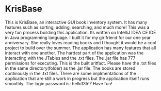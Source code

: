 # KrisBase

This is KrisBase, an interactive GUI book inventory system. It has many features such as sorting, adding, searching, and much more! This was a very fun process building this application. Its written on IntelliJ IDEA CE IDE in Java programming language. I built it for my girlfriend for our one year anniversary. She really loves reading books and I thought it would be a cool project to build over the summer. The application has many features that all interact with one another. The hardest part of the application was the interacting with the JTables and the .txt files. The .jar file has 777 permissions for executing. This is the built aritfact. Please have the .txt files in the same directory(folder) as the .jar file. The books are stored continously in the .txt files. There are some implmentations of the application that are still a work in progress but the application itself runs smoothly. The login password is: hello135!? Have fun!
